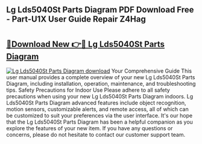 ## Lg Lds5040St Parts Diagram PDF Download Free - Part-U1X User Guide Repair Z4Hag

# <h2><a href="http://dfi8bz.blite.top/?on=Lg+Lds5040St+Parts+Diagram">🔗Download New 👉🔴 Lg Lds5040St Parts Diagram</a></h2>

[![Lg Lds5040St Parts Diagram download](https://i.imgur.com/lujVjoI.png)](http://dfi8bz.blite.top/?on=Lg+Lds5040St+Parts+Diagram)
Your Comprehensive Guide This user manual provides a complete overview of your new Lg Lds5040St Parts Diagram, including installation, operation, maintenance, and troubleshooting tips. Safety Precautions for Indoor Use Please adhere to all safety precautions when using your new Lg Lds5040St Parts Diagram indoors. Lg Lds5040St Parts Diagram advanced features include object recognition, motion sensors, customizable alerts, and remote access, all of which can be customized to suit your preferences via the user interface. It's our hope that the Lg Lds5040St Parts Diagram has been a helpful companion as you explore the features of your new item. If you have any questions or concerns, please do not hesitate to contact our customer support team.

